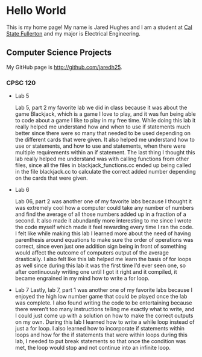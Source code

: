 # Hello World

This is my home page! My name is Jared Hughes and I am a student at [Cal State Fullerton](http://www.fullerton.edu/) and my major is Electrical Engineering.

## Computer Science Projects

My GitHub page is http://github.com/jaredh25.

### CPSC 120

* Lab 5

    Lab 5, part 2 my favorite lab we did in class because it was about the game Blackjack, which is a game I love to play, and it was fun being able to code about a game I like to play in my free time.  While doing this lab it really helped me understand how and when to use if statements much better since there were so many that needed to be used depending on the different cards that were given. It also helped me understand how to use or statements, and how to use and statements, when there were multiple requirements within an if statement. The last thing I thought this lab really helped me understand was with calling functions from other files, since all the files in blackjack_functions.cc ended up being called in the file blackjack.cc to calculate the correct added number depending on the cards that were given. 
* Lab 6
    
    Lab 06, part 2 was another one of my favorite labs because I thought it was extremely cool how a computer could take any number of numbers and find the average of all those numbers added up in a fraction of a second. It also made it abundantly more interesting to me since I wrote the code myself which made it feel rewarding every time I ran the code. I felt like while making this lab I learned more about the need of having parenthesis around equations to make sure the order of operations was correct, since even just one addition sign being in front of something would affect the outcome of computers output of the average drastically. I also felt like this lab helped me learn the basis of for loops as well since during this lab it was the first time I’d ever seen one, so after continuously writing one until I got it right and it compiled, it became engrained in my mind how to write a for loop.
* Lab 7
    Lastly, lab 7, part 1 was another one of my favorite labs because I enjoyed the high low number game that could be played once the lab was complete. I also found writing the code to be entertaining because there weren’t too many instructions telling me exactly what to write, and I could just come up with a solution on how to make the correct outputs on my own. During this lab I learned how to write a while loop instead of just a for loop. I also learned how to incorporate if statements within loops and how for the if statements that were within loops during this lab, I needed to put break statements so that once the condition was met, the loop would stop and not continue into an infinite loop.